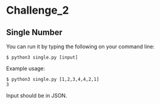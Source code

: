 # Challenge_2
## Single Number

You can run it by typing the following on your command line: 
```
$ python3 single.py [input]
```
Example usage: 
```
$ python3 single.py [1,2,3,4,4,2,1]
3
```
Input should be in JSON.
